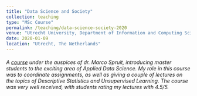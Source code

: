 ```yaml
---
title: "Data Science and Society"
collection: teaching
type: "MSc Course"
permalink: /teaching/data-science-society-2020
venue: "Utrecht University, Department of Information and Computing Sciences"
date: 2020-01-09
location: "Utrecht, The Netherlands"
---
```


###### A [course](http://www.cs.uu.nl/education/vak.php?stijl=2&vak=INFOMDSS) under the auspices of dr. Marco Spruit, introducing master students to the exciting area of Applied Data Science. My role in this course was to coordinate assignments, as well as giving a couple of lectures on the topics of Descriptive Statistics and Unsupervised Learning. The course was very well received, with students rating my lectures with 4.5/5.
